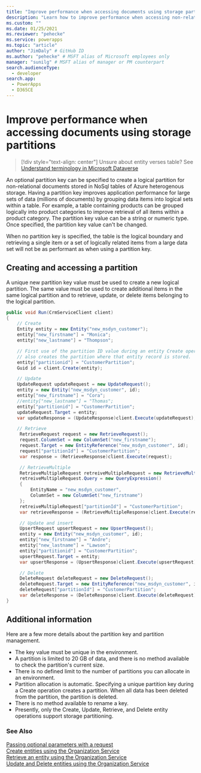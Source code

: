 ```yaml
---
title: "Improve performance when accessing documents using storage partitions (Microsoft Dataverse) | Microsoft Docs" # Intent and product brand in a unique string of 43-59 chars including spaces
description: "Learn how to improve performance when accessing non-relational documents." # 115-145 characters including spaces. This abstract displays in the search result.
ms.custom: ""
ms.date: 01/25/2021
ms.reviewer: "pehecke"
ms.service: powerapps
ms.topic: "article"
author: "JimDaly" # GitHub ID
ms.author: "pehecke" # MSFT alias of Microsoft employees only
manager: "sunilg" # MSFT alias of manager or PM counterpart
search.audienceType: 
  - developer
search.app: 
  - PowerApps
  - D365CE
---
```

# Improve performance when accessing documents using storage partitions

> [!div style="text-align: center"]
> Unsure about entity verses table? See [Understand terminology in Microsoft Dataverse](/powerapps/developer/data-platform/terminology.md)

An optional partition key can be specified to create a logical partition for non-relational documents stored in NoSql tables of Azure heterogenous storage. Having a partition key improves application performance for large sets of data (millions of documents) by grouping data items into logical sets within a table. For example, a table containing products can be grouped logically into product categories to improve retrieval of all items within a product category. The partition key value can be a string or numeric type. Once specified, the partition key value can't be changed.

When no partition key is specified, the table is the logical boundary and retrieving a single item or a set of logically related items from a large data set will not be as performant as when using a partition key.

## Creating and accessing a partition

A unique new partition key value must be used to create a new logical partition. The same value must be used to create additional items in the same logical partition and to retrieve, update, or delete items belonging to the logical partition.

```csharp
public void Run(CrmServiceClient client)
{
    // Create
    Entity entity = new Entity("new_msdyn_customer");
    entity["new_firstname"] = "Monica";
    entity["new_lastname"] = "Thompson";

    // First use of the partition ID value during an entity Create operation
    // also creates the partition where that entity record is stored.
    entity["partitionid"] = "CustomerPartition"; 
    Guid id = client.Create(entity); 

    // Update
    UpdateRequest updateRequest = new UpdateRequest();
    entity = new Entity("new_msdyn_customer", id);
    entity["new_firstname"] = "Cora";
    //entity["new_lastname"] = "Thomas";
    entity["partitionid"] = "CustomerPartition";
    updateRequest.Target = entity;
    var updateResponse = (UpdateResponse)client.Execute(updateRequest);

    // Retrieve
     RetrieveRequest request = new RetrieveRequest();
     request.ColumnSet = new ColumnSet("new_firstname");
     request.Target = new EntityReference("new_msdyn_customer", id);
     request["partitionId"] = "CustomerPartition";
     var response = (RetrieveResponse)client.Execute(request);

     // RetrieveMultiple
     RetrieveMultipleRequest retreiveMultipleRequest = new RetrieveMultipleRequest();
     retreiveMultipleRequest.Query = new QueryExpression()
     {
         EntityName = "new_msdyn_customer",
         ColumnSet = new ColumnSet("new_firstname")
     };
     retreiveMultipleRequest["partitionId"] = "CustomerPartition";
     var retrieveResponse = (RetrieveMultipleResponse)client.Execute(retreiveMultipleRequest);

     // Update and insert
     UpsertRequest upsertRequest = new UpsertRequest();
     entity = new Entity("new_msdyn_customer", id);
     entity["new_firstname"] = "Andre";
     entity["new_lastname"] = "Lawson";
     entity["partitionid"] = "CustomerPartition";
     upsertRequest.Target = entity;
     var upsertResponse = (UpsertResponse)client.Execute(upsertRequest);

     // Delete
     DeleteRequest deleteRequest = new DeleteRequest();
     deleteRequest.Target = new EntityReference("new_msdyn_customer", id);
     deleteRequest["partitionId"] = "CustomerPartition";
     var deleteResponse = (DeleteResponse)client.Execute(deleteRequest);
}
```

## Additional information

Here are a few more details about the partition key and partition management.

- The key value must be unique in the environment.
- A partition is limited to 20 GB of data, and there is no method available to check the partition's current size.
- There is no defined limit to the number of partitions you can allocate in an environment.
- Partition allocation is automatic. Specifying a unique partition key during a Create operation creates a partition. When all data has been deleted from the partition, the partition is deleted.
- There is no method available to rename a key.
- Presently, only the Create, Update, Retrieve, and Delete entity operations support storage partitioning.


### See Also

[Passing optional parameters with a request](use-messages.md#passing-optional-parameters-with-a-request)  
[Create entities using the Organization Service](entity-operations-create.md)  
[Retrieve an entity using the Organization Service](entity-operations-retrieve.md)  
[Update and Delete entities using the Organization Service](entity-operations-update-delete.md)
